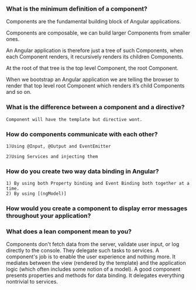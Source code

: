 ### What is the minimum definition of a component?

Components are the fundamental building block of Angular applications.

Components are composable, we can build larger Components from smaller ones.

An Angular application is therefore just a tree of such Components, when each Component renders, it recursively renders its children Components.

At the root of that tree is the top level Component, the root Component.

When we bootstrap an Angular application we are telling the browser to render that top level root Component which renders it’s child Components and so on.

### What is the difference between a component and a directive?

    Component will have the template but directive wont. 

### How do components communicate with each other?

    1)Using @Input, @Output and EventEmitter
    
    2)Using Services and injecting them

### How do you create two way data binding in Angular?
    1) By using both Property binding and Event Binding both together at a time.
    2) By using [(ngModel)]     

### How would you create a component to display error messages throughout your application?

### What does a lean component mean to you?

Components don't fetch data from the server, validate user input, or log directly to the console. They delegate such tasks to services.
A component's job is to enable the user experience and nothing more. 
It mediates between the view (rendered by the template) and the application logic (which often includes some notion of a model). 
A good component presents properties and methods for data binding. It delegates everything nontrivial to services.
